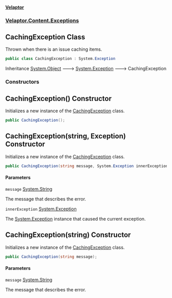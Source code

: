 #### [Velaptor](index.md 'index')
### [Velaptor.Content.Exceptions](Velaptor.Content.Exceptions.md 'Velaptor.Content.Exceptions')

## CachingException Class

Thrown when there is an issue caching items.

```csharp
public class CachingException : System.Exception
```

Inheritance [System.Object](https://docs.microsoft.com/en-us/dotnet/api/System.Object 'System.Object') &#129106; [System.Exception](https://docs.microsoft.com/en-us/dotnet/api/System.Exception 'System.Exception') &#129106; CachingException
### Constructors

<a name='Velaptor.Content.Exceptions.CachingException.CachingException()'></a>

## CachingException() Constructor

Initializes a new instance of the [CachingException](Velaptor.Content.Exceptions.CachingException.md 'Velaptor.Content.Exceptions.CachingException') class.

```csharp
public CachingException();
```

<a name='Velaptor.Content.Exceptions.CachingException.CachingException(string,System.Exception)'></a>

## CachingException(string, Exception) Constructor

Initializes a new instance of the [CachingException](Velaptor.Content.Exceptions.CachingException.md 'Velaptor.Content.Exceptions.CachingException') class.

```csharp
public CachingException(string message, System.Exception innerException);
```
#### Parameters

<a name='Velaptor.Content.Exceptions.CachingException.CachingException(string,System.Exception).message'></a>

`message` [System.String](https://docs.microsoft.com/en-us/dotnet/api/System.String 'System.String')

The message that describes the error.

<a name='Velaptor.Content.Exceptions.CachingException.CachingException(string,System.Exception).innerException'></a>

`innerException` [System.Exception](https://docs.microsoft.com/en-us/dotnet/api/System.Exception 'System.Exception')

The [System.Exception](https://docs.microsoft.com/en-us/dotnet/api/System.Exception 'System.Exception') instance that caused the current exception.

<a name='Velaptor.Content.Exceptions.CachingException.CachingException(string)'></a>

## CachingException(string) Constructor

Initializes a new instance of the [CachingException](Velaptor.Content.Exceptions.CachingException.md 'Velaptor.Content.Exceptions.CachingException') class.

```csharp
public CachingException(string message);
```
#### Parameters

<a name='Velaptor.Content.Exceptions.CachingException.CachingException(string).message'></a>

`message` [System.String](https://docs.microsoft.com/en-us/dotnet/api/System.String 'System.String')

The message that describes the error.
